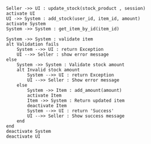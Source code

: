     Seller ->> UI : update_stock(stock_product , session)
    activate UI
    UI ->> System : add_stock(user_id, item_id, amount)
    activate System
    System ->> System : get_item_by_id(item_id)
    
    System ->> System : validate item
    alt Validation fails
        System -->> UI : return Exception
        UI -->> Seller : show error message
    else
        System ->> System : Validate stock amount
        alt Invalid stock amount
            System -->> UI : return Exception
            UI -->> Seller : Show error message
        else
            System ->> Item : add_amount(amount)
            activate Item
            Item ->> System : Return updated item
            deactivate Item
            System -->> UI : return 'Success'
            UI -->> Seller : Show success message
        end
    end
    deactivate System
    deactivate UI